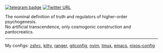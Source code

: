 [![telegram badge](https://img.shields.io/badge/%40vyorkin-telegram-%23fff)](https://t.me/vyorkin)
[![Twitter URL](https://img.shields.io/twitter/url?label=%40yorkin&url=https%3A%2F%2Ftwitter.com%2Fyorkin)](https://twitter.com/yorkin)

The nominal definition of truth and regulators of higher-order psychogenesis.  
No artificial transcendence, only cosmogonic construction and pantocreatics.

---

My configs: [zshrc](https://github.com/vyorkin/zshrc), [kitty](https://github.com/vyorkin/kitty), [ranger](https://github.com/vyorkin/ranger), [gitconfig](https://github.com/vyorkin/gitconfig), [nvim](https://github.com/vyorkin/nvim), [tmux](https://github.com/vyorkin/tmux.conf),  [emacs](https://github.com/vyorkin/emacs.d), [nixos-config](https://github.com/vyorkin/nixos-config)
